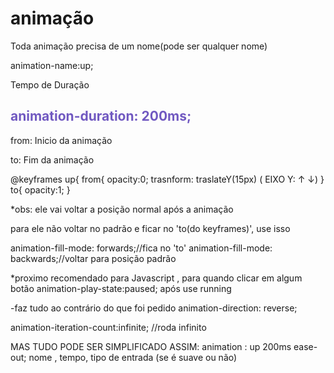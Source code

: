 # animação

Toda animação precisa de um nome(pode ser qualquer nome)

animation-name:up;

Tempo de Duração

<h2 style="color: #7159c1">animation-duration: 200ms;</h2>

from: Inicio da animação

to: Fim da animação

@keyframes up{
  from{
    opacity:0;
    trasnform: traslateY(15px) ( EIXO Y: &uarr; &darr;)
}
to{
  opacity:1;
}

*obs: ele vai voltar a posição normal após a animação

para ele não voltar no padrão e ficar no 'to(do keyframes)', use isso

animation-fill-mode: forwards;//fica no 'to'
animation-fill-mode: backwards;//voltar para posição padrão

*proximo recomendado para Javascript , para quando clicar em algum botão
animation-play-state:paused; após use running

-faz tudo ao contrário do que foi pedido
animation-direction: reverse;

animation-iteration-count:infinite; //roda infinito

MAS TUDO PODE SER SIMPLIFICADO ASSIM:
animation : up 200ms ease-out;
            nome , tempo, tipo de entrada (se é suave ou não)


